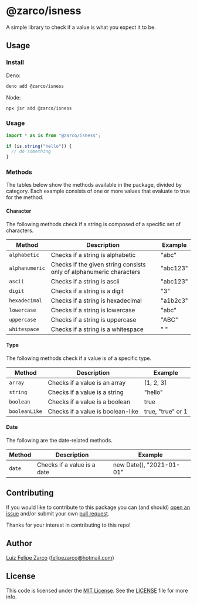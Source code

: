 # @zarco/isness

A simple library to check if a value is what you expect it to be.

## Usage

### Install

Deno:

```sh
deno add @zarco/isness
```

Node:

```sh
npx jsr add @zarco/isness
```

### Usage

```ts
import * as is from "@zarco/isness";

if (is.string("hello")) {
  // do something
}
```

### Methods

The tables below show the methods available in the package, divided by category.
Each example consists of one or more values that evaluate to true for the
method.

#### Character

The following methods check if a string is composed of a specific set of
characters.

| Method         | Description                                                         | Example  |
| -------------- | ------------------------------------------------------------------- | -------- |
| `alphabetic`   | Checks if a string is alphabetic                                    | "abc"    |
| `alphanumeric` | Checks if the given string consists only of alphanumeric characters | "abc123" |
| `ascii`        | Checks if a string is ascii                                         | "abc123" |
| `digit`        | Checks if a string is a digit                                       | "3"      |
| `hexadecimal`  | Checks if a string is hexadecimal                                   | "a1b2c3" |
| `lowercase`    | Checks if a string is lowercase                                     | "abc"    |
| `uppercase`    | Checks if a string is uppercase                                     | "ABC"    |
| `whitespace`   | Checks if a string is a whitespace                                  | " "      |

#### Type

The following methods check if a value is of a specific type.

| Method        | Description                       | Example           |
| ------------- | --------------------------------- | ----------------- |
| `array`       | Checks if a value is an array     | [1, 2, 3]         |
| `string`      | Checks if a value is a string     | "hello"           |
| `boolean`     | Checks if a value is a boolean    | true              |
| `booleanLike` | Checks if a value is boolean-like | true, "true" or 1 |

#### Date

The following are the date-related methods.

| Method | Description                 | Example                  |
| ------ | --------------------------- | ------------------------ |
| `date` | Checks if a value is a date | new Date(), "2021-01-01" |

## Contributing

If you would like to contribute to this package you can (and should)
[open an issue](https://github.com/felipezarco/isness/issues/new) and/or submit
your own [pull request](https://github.com/felipezarco/isness/compare).

Thanks for your interest in contributing to this repo!

## Author

[Luiz Felipe Zarco](https://github.com/felipezarco) (felipezarco@hotmail.com)

## License

This code is licensed under the
[MIT License](https://github.com/felipezarco/isness/blob/main/LICENSE). See the
[LICENSE](https://github.com/felipezarco/isness/blob/main/LICENSE) file for more
info.
